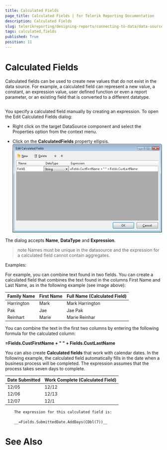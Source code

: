 ```yaml
---
title: Calculated Fields
page_title: Calculated Fields | for Telerik Reporting Documentation
description: Calculated Fields
slug: telerikreporting/designing-reports/connecting-to-data/data-source-components/calculated-fields
tags: calculated,fields
published: True
position: 11
---
```


# Calculated Fields



Calculated fields can be used to create new values
        that do not exist in the data source. For example, a calculated field
        can represent a new value, a constant, an expression value, user defined
        function or even a report parameter, or an existing field that is converted
        to a different datatype.
      

## 

You specify a calculated field manually by creating an
          expression. To open the Edit Calculated Fields dialog:
        

* Right click on the target DataSource component and select the Properties option from the context menu.
            

* Click on the __CalculatedFields__ property ellipsis.
            ![](images/CalculatedFields.png)

The dialog accepts __Name__, __DataType__ and
          __Expression__.
        

>note Names must be unique in the datasource and the expression for a calculated            field cannot contain aggregates.          


Examples:

For example, you can combine text found in two fields. You can
          create a calculated field that combines the text found in the columns First Name
          and Last Name, as in the following example (see image above):
        


| Family Name | First Name | Full Name (Calculated Field) |
| ------ | ------ | ------ |
|Harrington|Mark|Mark Harrington|
|Pak|Jae|Jae Pak|
|Reinhart|Marie|Marie Reinhar|




You can combine the text in the first two columns by entering the following
          formula for the calculated column:
        

__=Fields.CustFirstName + " " + Fields.CustLastName__

You can also create __Calculated fields__ that work with calendar dates. In the
          following example, the calculated field automatically fills in the date when a
          business process will be completed. The expression assumes that the process takes
          seven days to complete.
        


| Date Submitted | Work Complete (Calculated Field) |
| ------ | ------ |
|12/05|12/12|
|12/06|12/13|
|12/07|12/1|




        The expression for this calculated field is:

        __=Fields.SubmittedDate.AddDays(CDbl(7))__

# See Also
